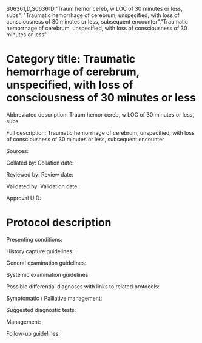 S06361,D,S06361D,"Traum hemor cereb, w LOC of 30 minutes or less, subs", "Traumatic hemorrhage of cerebrum, unspecified, with loss of consciousness of 30 minutes or less, subsequent encounter","Traumatic hemorrhage of cerebrum, unspecified, with loss of consciousness of 30 minutes or less"
# Category title: Traumatic hemorrhage of cerebrum, unspecified, with loss of consciousness of 30 minutes or less

Abbreviated description: Traum hemor cereb, w LOC of 30 minutes or less, subs

Full description: Traumatic hemorrhage of cerebrum, unspecified, with loss of consciousness of 30 minutes or less, subsequent encounter

Sources:

Collated by:
Collation date:

Reviewed by:
Review date:

Validated by:
Validation date:

Approval UID:

# Protocol description

Presenting conditions:

History capture guidelines:

General examination guidelines:

Systemic examination guidelines:

Possible differential diagnoses with links to related protocols:

Symptomatic / Palliative management:

Suggested diagnostic tests:

Management:

Follow-up guidelines:
